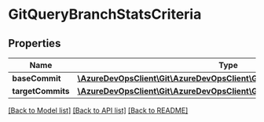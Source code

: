 # GitQueryBranchStatsCriteria

## Properties
Name | Type | Description | Notes
------------ | ------------- | ------------- | -------------
**baseCommit** | [**\AzureDevOpsClient\Git\AzureDevOpsClient\Git\Model\GitVersionDescriptor**](GitVersionDescriptor.md) |  | [optional] 
**targetCommits** | [**\AzureDevOpsClient\Git\AzureDevOpsClient\Git\Model\GitVersionDescriptor[]**](GitVersionDescriptor.md) |  | [optional] 

[[Back to Model list]](../README.md#documentation-for-models) [[Back to API list]](../README.md#documentation-for-api-endpoints) [[Back to README]](../README.md)


